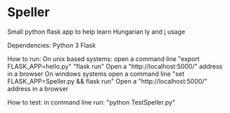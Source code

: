 # Speller
Small python flask app to help learn Hungarian ly and j usage

Dependencies:
    Python 3
    Flask
    
How to run:
    On unix based systems:
        open a command line
        "export FLASK_APP=hello.py"
        "flask run"
        Open a "http://localhost:5000/" address in a browser
    On windows systems
        open a command line
        "set FLASK_APP=Speller.py && flask run"
        Open a "http://localhost:5000/" address in a browser
        
How to test:
    in command line run:
        "python TestSpeller.py"